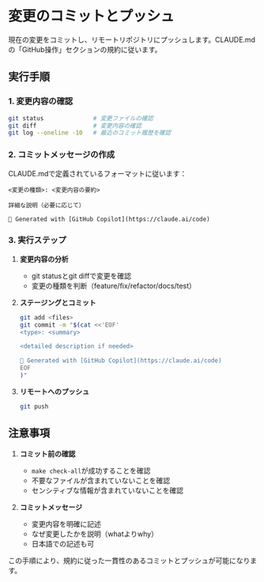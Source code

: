# 変更のコミットとプッシュ

現在の変更をコミットし、リモートリポジトリにプッシュします。CLAUDE.mdの「GitHub操作」セクションの規約に従います。

## 実行手順

### 1. 変更内容の確認
```bash
git status              # 変更ファイルの確認
git diff                # 変更内容の確認
git log --oneline -10   # 最近のコミット履歴を確認
```

### 2. コミットメッセージの作成
CLAUDE.mdで定義されているフォーマットに従います：
```
<変更の種類>: <変更内容の要約>

詳細な説明（必要に応じて）

🤖 Generated with [GitHub Copilot](https://claude.ai/code)
```

### 3. 実行ステップ

1. **変更内容の分析**
   - git statusとgit diffで変更を確認
   - 変更の種類を判断（feature/fix/refactor/docs/test）

2. **ステージングとコミット**
   ```bash
   git add <files>
   git commit -m "$(cat <<'EOF'
   <type>: <summary>

   <detailed description if needed>

   🤖 Generated with [GitHub Copilot](https://claude.ai/code)
   EOF
   )"
   ```

3. **リモートへのプッシュ**
   ```bash
   git push
   ```

## 注意事項

1. **コミット前の確認**
   - `make check-all`が成功することを確認
   - 不要なファイルが含まれていないことを確認
   - センシティブな情報が含まれていないことを確認

2. **コミットメッセージ**
   - 変更内容を明確に記述
   - なぜ変更したかを説明（whatよりwhy）
   - 日本語での記述も可

この手順により、規約に従った一貫性のあるコミットとプッシュが可能になります。

